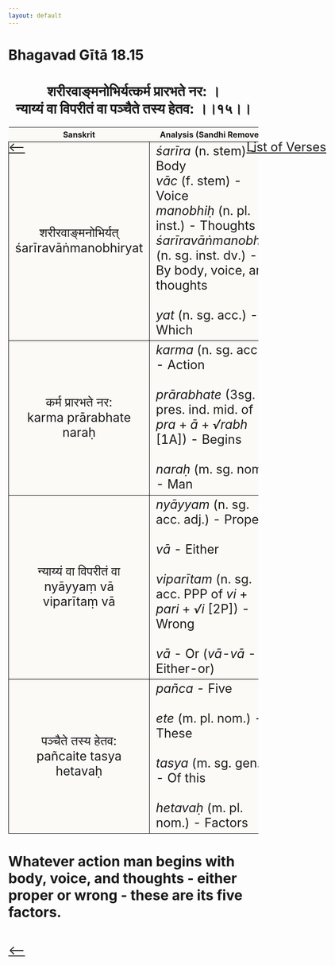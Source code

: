 ```yaml
---
layout: default
---
```

<!---
Text can be **bold**, _italic_, or ~~strikethrough~~.

[Link to another page](./another-page.html)

There should be whitespace between paragraphs.

There should be whitespace between paragraphs. We recommend including a README, or a file with information about your project.
--->

# Bhagavad Gītā 18.15

<style>
table {
  border-collapse: collapse;
  border-style: hidden;
}
th {
  background: #FBFAF7;
}
td {
  font-size: 25px;
  background: #FBFAF7;
  border: 1px solid black;
}
div.move {
  font-size: 25px;
}
</style>

<h1 style="text-align:center">
शरीरवाङ्मनोभिर्यत्कर्म प्रारभते नर: । <br>
न्याय्यं वा विपरीतं वा पञ्चैते तस्य हेतव: ।।१५।।
</h1>
<div class="move" style="position:relative;min-width:960px">
 <p style="position: absolute;left:480px;top:0"><a href="./ch18.html">List of Verses</a></p>
</div>
<div class="move" style="position:relative;min-width:960px">
 <p style="position: absolute;left:0;top:0"><a href="./v18-14.html">⟵</a></p>
</div>
<div class="move" style="position:relative;min-width:960px">
 <p style="position: absolute;right:0;top:0"><a href="./v18-16.html">⟶</a></p>
</div>

| Sanskrit | Analysis (Sandhi Removed) |
|:-:|-|
| शरीरवाङ्मनोभिर्यत्<br>śarīravāṅmanobhiryat | <em>śarīra</em> (n. stem) - Body <br><em>vāc</em> (f. stem) - Voice<br><em>manobhiḥ</em> (n. pl. inst.) - Thoughts <br><em>śarīravāṅmanobhiḥ</em> (n. sg. inst. dv.) - By body, voice, and thoughts<br><br><em>yat</em> (n. sg. acc.) - Which |
| कर्म प्रारभते नर:<br>karma prārabhate naraḥ | <em>karma</em> (n. sg. acc.) - Action<br><br><em>prārabhate</em> (3sg. pres. ind. mid. of <em>pra</em> + <em>ā</em> + <em>√rabh</em> [1A]) - Begins<br><br><em>naraḥ</em> (m. sg. nom.) - Man |
| न्याय्यं वा विपरीतं वा<br>nyāyyaṃ vā viparītaṃ vā | <em>nyāyyam</em> (n. sg. acc. adj.) - Proper<br><br><em>vā</em> - Either<br><br><em>viparītam</em> (n. sg. acc. PPP of <em>vi</em> + <em>pari</em> + <em>√i</em> [2P]) - Wrong<br><br><em>vā</em> - Or (<em>vā-vā</em> - Either-or) |
|  पञ्चैते तस्य हेतव:<br>pañcaite tasya hetavaḥ | <em>pañca</em> - Five<br><br><em>ete</em> (m. pl. nom.) - These<br><br><em>tasya</em> (m. sg. gen.) - Of this<br><br><em>hetavaḥ</em> (m. pl. nom.) - Factors |

<h1>
Whatever action man begins with body, voice, and thoughts - either proper or wrong -
these are its five factors.
</h1>
<div class="move" style="position:relative;min-width:960px">
 <p style="position: absolute;left:0;top:0"><a href="./v18-14.html">⟵</a></p>
</div>
<div class="move" style="position:relative;min-width:960px">
 <p style="position: absolute;right:0;top:0"><a href="./v18-16.html">⟶</a></p>
</div>
